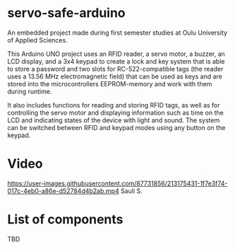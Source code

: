 # servo-safe-arduino
An embedded project made during first semester studies at Oulu University of Applied Sciences.

This Arduino UNO project uses an RFID reader, a servo motor, a buzzer, an LCD display, and a 3x4 keypad to create a lock and key system that is able to store a password and two slots for RC-522-compatible tags (the reader uses a 13.56 MHz electromagnetic field) that can be used as keys and are stored into the microcontrollers EEPROM-memory and work with them during runtime.

It also includes functions for reading and storing RFID tags, as well as for controlling the servo motor and displaying information such as time on the LCD and indicating states of the device with light and sound. The system can be switched between RFID and keypad modes using any button on the keypad.

# Video
https://user-images.githubusercontent.com/87731856/213175431-1f7e3f74-017c-4eb0-a86e-d52784d4b2ab.mp4
Sauli S.
# List of components
TBD
